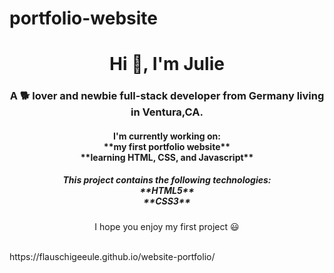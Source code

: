# portfolio-website

<h1 align="center">Hi 👋, I'm Julie</h1>
<h3 align="center">A 🐕 lover and newbie full-stack developer from Germany living in Ventura,CA.</h3>
<h4 align="center">I'm currently working on:</br>
    **my first portfolio website**</br>
    **learning HTML, CSS, and Javascript**</h4>
<h5 align="center">This project contains the following technologies:</br>
    **HTML5**</br>
    **CSS3**</h5>
<p align="center">I hope you enjoy my first project 😃</p></br>
<a align="center">https://flauschigeeule.github.io/website-portfolio/</a>

